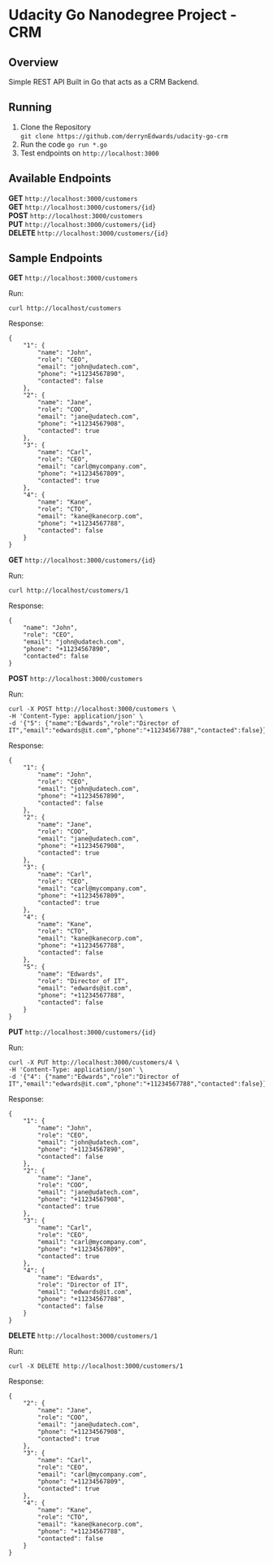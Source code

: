 Udacity Go Nanodegree Project - CRM
===================================

Overview
--------

Simple REST API Built in Go that acts as a CRM Backend.

Running
-------
1. Clone the Repository  
`git clone https://github.com/derrynEdwards/udacity-go-crm`  
2. Run the code
`go run *.go`  
3. Test endpoints on `http://localhost:3000`  

Available Endpoints
-------------------
__GET__ `http://localhost:3000/customers`  
__GET__ `http://localhost:3000/customers/{id}`  
__POST__ `http://localhost:3000/customers`  
__PUT__ `http://localhost:3000/customers/{id}`  
__DELETE__ `http://localhost:3000/customers/{id}`  

Sample Endpoints
----------------
__GET__ `http://localhost:3000/customers`  

Run:  
```
curl http://localhost/customers
```  
Response:  
```
{
    "1": {
        "name": "John",
        "role": "CEO",
        "email": "john@udatech.com",
        "phone": "+11234567890",
        "contacted": false
    },
    "2": {
        "name": "Jane",
        "role": "COO",
        "email": "jane@udatech.com",
        "phone": "+11234567908",
        "contacted": true
    },
    "3": {
        "name": "Carl",
        "role": "CEO",
        "email": "carl@mycompany.com",
        "phone": "+11234567809",
        "contacted": true
    },
    "4": {
        "name": "Kane",
        "role": "CTO",
        "email": "kane@kanecorp.com",
        "phone": "+11234567788",
        "contacted": false
    }
}
```

__GET__ `http://localhost:3000/customers/{id}`  

Run:  
```
curl http://localhost/customers/1
```  
Response:  
```
{
    "name": "John",
    "role": "CEO",
    "email": "john@udatech.com",
    "phone": "+11234567890",
    "contacted": false
}
```  

__POST__ `http://localhost:3000/customers` 

Run:  
```
curl -X POST http://localhost:3000/customers \
-H 'Content-Type: application/json' \
-d '{"5": {"name":"Edwards","role":"Director of IT","email":"edwards@it.com","phone":"+11234567788","contacted":false}}'
```  
Response: 
```
{
    "1": {
        "name": "John",
        "role": "CEO",
        "email": "john@udatech.com",
        "phone": "+11234567890",
        "contacted": false
    },
    "2": {
        "name": "Jane",
        "role": "COO",
        "email": "jane@udatech.com",
        "phone": "+11234567908",
        "contacted": true
    },
    "3": {
        "name": "Carl",
        "role": "CEO",
        "email": "carl@mycompany.com",
        "phone": "+11234567809",
        "contacted": true
    },
    "4": {
        "name": "Kane",
        "role": "CTO",
        "email": "kane@kanecorp.com",
        "phone": "+11234567788",
        "contacted": false
    },
    "5": {
        "name": "Edwards",
        "role": "Director of IT",
        "email": "edwards@it.com",
        "phone": "+11234567788",
        "contacted": false
    }
}
``` 

__PUT__ `http://localhost:3000/customers/{id}`  

Run:  
```
curl -X PUT http://localhost:3000/customers/4 \
-H 'Content-Type: application/json' \
-d '{"4": {"name":"Edwards","role":"Director of IT","email":"edwards@it.com","phone":"+11234567788","contacted":false}}'
```  
Response: 
```
{
    "1": {
        "name": "John",
        "role": "CEO",
        "email": "john@udatech.com",
        "phone": "+11234567890",
        "contacted": false
    },
    "2": {
        "name": "Jane",
        "role": "COO",
        "email": "jane@udatech.com",
        "phone": "+11234567908",
        "contacted": true
    },
    "3": {
        "name": "Carl",
        "role": "CEO",
        "email": "carl@mycompany.com",
        "phone": "+11234567809",
        "contacted": true
    },
    "4": {
        "name": "Edwards",
        "role": "Director of IT",
        "email": "edwards@it.com",
        "phone": "+11234567788",
        "contacted": false
    }
}
```

__DELETE__ `http://localhost:3000/customers/1` 

Run:  
```
curl -X DELETE http://localhost:3000/customers/1
```  
Response:
```
{
    "2": {
        "name": "Jane",
        "role": "COO",
        "email": "jane@udatech.com",
        "phone": "+11234567908",
        "contacted": true
    },
    "3": {
        "name": "Carl",
        "role": "CEO",
        "email": "carl@mycompany.com",
        "phone": "+11234567809",
        "contacted": true
    },
    "4": {
        "name": "Kane",
        "role": "CTO",
        "email": "kane@kanecorp.com",
        "phone": "+11234567788",
        "contacted": false
    }
}
```